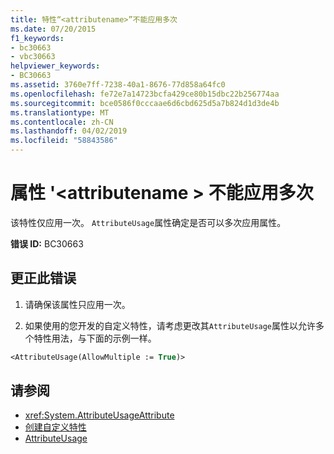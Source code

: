 ```yaml
---
title: 特性“<attributename>”不能应用多次
ms.date: 07/20/2015
f1_keywords:
- bc30663
- vbc30663
helpviewer_keywords:
- BC30663
ms.assetid: 3760e7ff-7238-40a1-8676-77d858a64fc0
ms.openlocfilehash: fe72e7a14723bcfa429ce80b15dbc22b256774aa
ms.sourcegitcommit: bce0586f0cccaae6d6cbd625d5a7b824d1d3de4b
ms.translationtype: MT
ms.contentlocale: zh-CN
ms.lasthandoff: 04/02/2019
ms.locfileid: "58843586"
---
```

# <a name="attribute-attributename-cannot-be-applied-multiple-times"></a>属性 '\<attributename > 不能应用多次
该特性仅应用一次。 `AttributeUsage`属性确定是否可以多次应用属性。  
  
 **错误 ID:** BC30663  
  
## <a name="to-correct-this-error"></a>更正此错误  
  
1.  请确保该属性只应用一次。  
  
2.  如果使用的您开发的自定义特性，请考虑更改其`AttributeUsage`属性以允许多个特性用法，与下面的示例一样。  
  
```vb  
<AttributeUsage(AllowMultiple := True)>  
```  
  
## <a name="see-also"></a>请参阅

- <xref:System.AttributeUsageAttribute>
- [创建自定义特性](../../../visual-basic/programming-guide/concepts/attributes/creating-custom-attributes.md)
- [AttributeUsage](../../../visual-basic/programming-guide/concepts/attributes/attributeusage.md)
